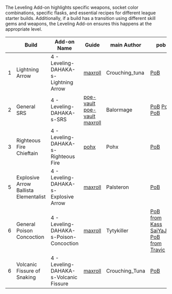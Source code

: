 The Leveling Add-on highlights specific weapons, socket color combinations, specific flasks, and essential recipes for different league starter builds. Additionally, if a build has a transition using different skill gems and weapons, the Leveling Add-on ensures this happens at the appropriate level.


|  | Build | Add-on Name | Guide | main Author | pob | Remark |
|---|---|---|---|---|---|---|
| 1 | Lightning Arrow | 4 - Leveling-DAHAKA-s-Lightning Arrow | [maxroll](https://maxroll.gg/poe/build-guides/lightning-arrow-deadeye-league-starter) | Crouching_tuna | [PoB](https://pobb.in/BagsFDQ7rxM3) | RoA + Ballista leveling, can use to level most bow builds |
| 2 | General SRS | 4 - Leveling-DAHAKA-s-SRS | [poe-vault](https://www.poe-vault.com/guides/holy-relic-necromancer-build-guide) [poe-vault](https://www.poe-vault.com/guides/balormage-summon-raging-spirits-necromancer-build-guide) [maxroll](https://maxroll.gg/poe/build-guides/poison-srs-necromancer-league-starter) | Balormage | [PoB](https://pobb.in/1CIZ4EoVE1b-) [PoB](https://pobb.in/6oAof2yzKtCU) [PoB](https://pobb.in/2Ob-VdFXvcm3) | SRS leveling, most minion builds: holy relic、bama、mage skele; can also be used for Guardian |
| 3 | Righteous Fire Chieftain | 4 - Leveling-DAHAKA-s-Righteous Fire | [pohx](https://www.pohx.net/) | Pohx | [PoB](https://pobb.in/UlMDsiLDD_h5) | Rolling Magma + Holy Flame Totem -> RF |
| 5 | Explosive Arrow Ballista Elementalist | 4 - Leveling-DAHAKA-s-Explosive Arrow | [maxroll](https://maxroll.gg/poe/build-guides/explosive-arrow-ballista-elementalist) | Palsteron | [PoB](https://pobb.in/RRLuEaLDn9wK) | Rolling Magma + Holy Flame Totem -> Explosive Arrow Ballista Note: does not include the new firestorm transition |
| 6 | General Poison Concoction | 4 - Leveling-DAHAKA-s-Poison-Concoction | [maxroll](https://maxroll.gg/poe/build-guides/impending-doom-pathfinder-league-starter/leveling-guide) | Tytykiller | [PoB from Kass SaiYaJiN](https://pobb.in/uyOJTzODrbOM) [PoB from Travic](https://pobb.in/M_FGfxtEJbMG) | Can be used for Pathfinder/Assasin/Slayer |
| 6 | Volcanic Fissure of Snaking | 4 - Leveling-DAHAKA-s-Volcanic Fissure | [maxroll](https://maxroll.gg/poe/build-guides/volcanic-fissure-of-snaking-berserker) | Crouching_Tuna | [PoB](https://pobb.in/Dju75qo25nEx) | Ground Slam -> Sunder -> Volcanic Fissure of Snaking  -----  can be used for general two-hand melee builds|

